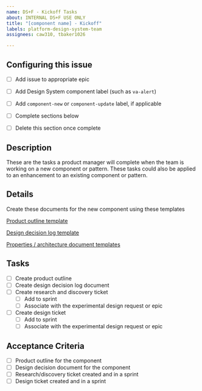 ```yaml
---
name: DS+F - Kickoff Tasks
about: INTERNAL DS+F USE ONLY
title: "[component name] - Kickoff"
labels: platform-design-system-team
assignees: caw310, tbaker1026

---
```


## Configuring this issue
- [ ] Add issue to appropriate epic
- [ ] Add Design System component label (such as `va-alert`)
- [ ] Add `component-new` or `component-update` label, if applicable
- [ ] Complete sections below
- [ ] Delete this section once complete

  
## Description

These are the tasks a product manager will complete when the team is working on a new component or pattern. These tasks could also be applied to an enhancement to an existing component or pattern. 
  
## Details
Create these documents for the new component using these templates

[Product outline template](https://github.com/department-of-veterans-affairs/va.gov-team/blob/master/products/design-system-forms-library/templates/product-outline.md)

[Design decision log template](https://github.com/department-of-veterans-affairs/va.gov-team/blob/master/products/design-system-forms-library/templates/design-decision-log.md)

[Properties / architecture document templates](https://github.com/department-of-veterans-affairs/va.gov-team/blob/master/products/design-system-forms-library/templates/properties-architecture.md)
  

## Tasks
- [ ] Create product outline
- [ ] Create design decision log document
- [ ] Create research and discovery ticket 
	- [ ] Add to sprint
	- [ ] Associate with the experimental design request or epic
- [ ] Create design ticket 
	- [ ] Add to sprint
	- [ ] Associate with the experimental design request or epic
	
## Acceptance Criteria
- [ ] Product outline for the component
- [ ] Design decision document for the component 
- [ ] Research/discovery ticket created and in a sprint
- [ ] Design ticket created and in a sprint
